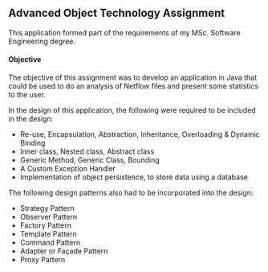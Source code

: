 ## Advanced Object Technology Assignment
This application formed part of the requirements of my MSc. Software Engineering degree.

#### Objective

The objective of this assignment was to develop an application in Java that could be used to do an analysis of Netflow files and present some statistics to the user.

In the design of this application, the following were required to be included in the design:

* Re-use, Encapsulation, Abstraction, Inheritance, Overloading & Dynamic Binding
* Inner class, Nested class, Abstract class 
* Generic Method, Generic Class, Bounding
* A Custom Exception Handler
* Implementation of object persistence, to store data using a database

The following design patterns also had to be incorporated into the design:

* Strategy Pattern
* Observer Pattern
* Factory Pattern
* Template Pattern
* Command	Pattern								
* Adapter or Façade Pattern					
* Proxy	Pattern
